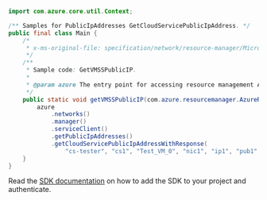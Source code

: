 ```java
import com.azure.core.util.Context;

/** Samples for PublicIpAddresses GetCloudServicePublicIpAddress. */
public final class Main {
    /*
     * x-ms-original-file: specification/network/resource-manager/Microsoft.Network/stable/2021-05-01/examples/CloudServicePublicIpGet.json
     */
    /**
     * Sample code: GetVMSSPublicIP.
     *
     * @param azure The entry point for accessing resource management APIs in Azure.
     */
    public static void getVMSSPublicIP(com.azure.resourcemanager.AzureResourceManager azure) {
        azure
            .networks()
            .manager()
            .serviceClient()
            .getPublicIpAddresses()
            .getCloudServicePublicIpAddressWithResponse(
                "cs-tester", "cs1", "Test_VM_0", "nic1", "ip1", "pub1", null, Context.NONE);
    }
}
```

Read the [SDK documentation](https://github.com/Azure/azure-sdk-for-java/blob/azure-resourcemanager_2.15.0/sdk/resourcemanager/azure-resourcemanager/README.md) on how to add the SDK to your project and authenticate.

